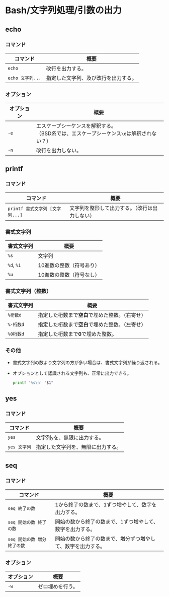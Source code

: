 # Bash/文字列処理/引数の出力

## echo

### コマンド

| コマンド         | 概要                                 |
| ---------------- | ------------------------------------ |
| `echo`           | 改行を出力する。                     |
| `echo 文字列...` | 指定した文字列、及び改行を出力する。 |

### オプション

|オプション|概要|
|---|---|
|`-e`|エスケープシーケンスを解釈する。<br />（BSD系では、エスケープシーケンス`\e`は解釈されない？）|
|`-n`|改行を出力しない。|

## printf

### コマンド

|コマンド|概要|
|---|---|
|`printf 書式文字列 [文字列...]`|文字列を整形して出力する。（改行は出力しない）|

### 書式文字列

| 書式文字列 | 概要                     |
| ---------- | ------------------------ |
| `%s`       | 文字列                   |
| `%d`, `%i` | 10進数の整数（符号あり） |
| `%u`       | 10進数の整数（符号なし） |

### 書式文字列（整数）

| 書式文字列 | 概要                                             |
| ---------- | ------------------------------------------------ |
| `%桁数d`   | 指定した桁数まで**空白**で埋めた整数。（右寄せ） |
| `%-桁数d`  | 指定した桁数まで**空白**で埋めた整数。（左寄せ） |
| `%0桁数d`  | 指定した桁数まで**0**で埋めた整数。              |

### その他

- 書式文字列の数より文字列の方が多い場合は、書式文字列が繰り返される。

- オプションとして認識される文字列も、正常に出力できる。

  ```bash
  printf '%s\n' "$1"
  ```

## yes

### コマンド

| コマンド     | 概要                               |
| ------------ | ---------------------------------- |
| `yes`        | 文字列`y`を、無限に出力する。      |
| `yes 文字列` | 指定した文字列を、無限に出力する。 |

## seq

### コマンド

|コマンド|概要|
|---|---|
|`seq 終了の数`|1から終了の数まで、1ずつ増やして、数字を出力する。|
|`seq 開始の数 終了の数`|開始の数から終了の数まで、1ずつ増やして、数字を出力する。|
|`seq 開始の数 増分 終了の数`|開始の数から終了の数まで、増分ずつ増やして、数字を出力する。|

### オプション

|オプション|概要|
|---|---|
|`-w`|ゼロ埋めを行う。|
